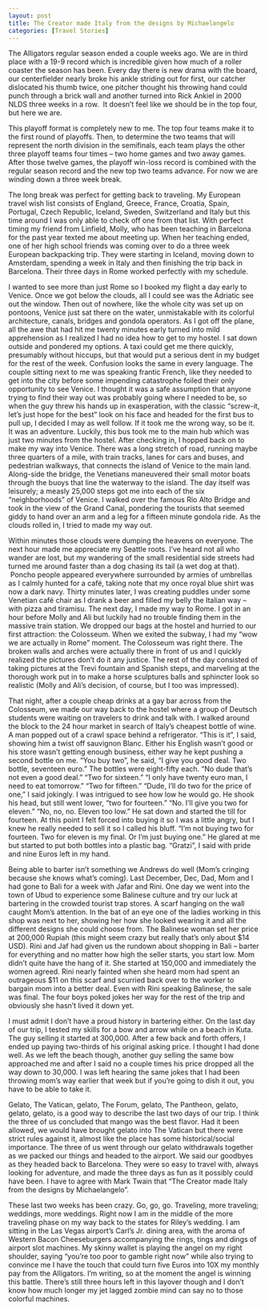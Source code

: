 ```yaml
---
layout: post
title: The Creator made Italy from the designs by Michaelangelo
categories: [Travel Stories]
---
```



The Alligators regular season ended a couple weeks ago. We are in third place with a 19-9 record which is incredible given how much of a roller coaster the season has been. Every day there is new drama with the board, our centerfielder nearly broke his ankle striding out for first, our catcher dislocated his thumb twice, one pitcher thought his throwing hand could punch through a brick wall and another turned into Rick Ankiel in 2000 NLDS three weeks in a row.  It doesn’t feel like we should be in the top four, but here we are. 


This playoff format is completely new to me. The top four teams make it to the first round of playoffs. Then, to determine the two teams that will represent the north division in the semifinals, each team plays the other three playoff teams four times – two home games and two away games. After those twelve games, the playoff win-loss record is combined with the regular season record and the new top two teams advance. For now we are winding down a three week break.


The long break was perfect for getting back to traveling. My European travel wish list consists of England, Greece, France, Croatia, Spain, Portugal, Czech Republic, Iceland, Sweden, Switzerland and Italy but this time around I was only able to check off one from that list. With perfect timing my friend from Linfield, Molly, who has been teaching in Barcelona for the past year texted me about meeting up. When her teaching ended, one of her high school friends was coming over to do a three week European backpacking trip. They were starting in Iceland, moving down to Amsterdam, spending a week in Italy and then finishing the trip back in Barcelona. Their three days in Rome worked perfectly with my schedule.


I wanted to see more than just Rome so I booked my flight a day early to Venice. Once we got below the clouds, all I could see was the Adriatic see out the window. Then out of nowhere, like the whole city was set up on pontoons, Venice just sat there on the water, unmistakable with its colorful architecture, canals, bridges and gondola operators. As I got off the plane, all the awe that had hit me twenty minutes early turned into mild apprehension as I realized I had no idea how to get to my hostel. I sat down outside and pondered my options. A taxi could get me there quickly, presumably without hiccups, but that would put a serious dent in my budget for the rest of the week.
Confusion looks the same in every language. The couple sitting next to me was speaking frantic French, like they needed to get into the city before some impending catastrophe foiled their only opportunity to see Venice. I thought it was a safe assumption that anyone trying to find their way out was probably going where I needed to be, so when the guy threw his hands up in exasperation, with the classic “screw-it, let’s just hope for the best” look on his face and headed for the first bus to pull up, I decided I may as well follow. If it took me the wrong way, so be it. It was an adventure. 
Luckily, this bus took me to the main hub which was just two minutes from the hostel. After checking in, I hopped back on to make my way into Venice. There was a long stretch of road, running maybe three quarters of a mile, with train tracks, lanes for cars and buses, and pedestrian walkways, that connects the island of Venice to the main land. Along-side the bridge, the Venetians maneuvered their small motor boats through the buoys that line the waterway to the island. The day itself was leisurely; a measly 25,000 steps got me into each of the six “neighborhoods” of Venice. I walked over the famous Rio Alto Bridge and took in the view of the Grand Canal, pondering the tourists that seemed giddy to hand over an arm and a leg for a fifteen minute gondola ride. As the clouds rolled in, I tried to made my way out.


Within minutes those clouds were dumping the heavens on everyone. The next hour made me appreciate my Seattle roots. I’ve heard not all who wander are lost, but my wandering of the small residential side streets had turned me around faster than a dog chasing its tail (a wet dog at that).  Poncho people appeared everywhere surrounded by armies of umbrellas as I calmly hunted for a café, taking note that my once royal blue shirt was now a dark navy. Thirty minutes later, I was creating puddles under some Venetian café chair as I drank a beer and filled my belly the Italian way – with pizza and tiramisu. 
The next day, I made my way to Rome. I got in an hour before Molly and Ali but luckily had no trouble finding them in the massive train station. We dropped our bags at the hostel and hurried to our first attraction: the Colosseum. When we exited the subway, I had my “wow we are actually in Rome” moment. The Colosseum was right there. The broken walls and arches were actually there in front of us and I quickly realized the pictures don’t do it any justice. The rest of the day consisted of taking pictures at the Trevi fountain and Spanish steps, and marveling at the thorough work put in to make a horse sculptures balls and sphincter look so realistic (Molly and Ali’s decision, of course, but I too was impressed). 


That night, after a couple cheap drinks at a gay bar across from the Colosseum, we made our way back to the hostel where a group of Deutsch students were waiting on travelers to drink and talk with. I walked around the block to the 24 hour market in search of Italy’s cheapest bottle of wine. A man popped out of a crawl space behind a refrigerator. “This is it”, I said, showing him a twist off sauvignon Blanc. Either his English wasn’t good or his store wasn’t getting enough business, either way he kept pushing a second bottle on me. “You buy two”, he said, “I give you good deal. Two bottle, seventeen euro.” The bottles were eight-fifty each. “No dude that’s not even a good deal.” “Two for sixteen.” “I only have twenty euro man, I need to eat tomorrow.” “Two for fifteen.” “Dude, I’ll do two for the price of one,” I said jokingly. I was intrigued to see how low he would go. He shook his head, but still went lower, “two for fourteen.” “No. I’ll give you two for eleven.” “No, no, no. Eleven too low.” He sat down and started the till for fourteen. At this point I felt forced into buying it so I was a little angry, but I knew he really needed to sell it so I called his bluff. “I’m not buying two for fourteen. Two for eleven is my final. Or I’m just buying one.” He glared at me but started to put both bottles into a plastic bag. “Gratzi”, I said with pride and nine Euros left in my hand.


Being able to barter isn’t something we Andrews do well (Mom’s cringing because she knows what’s coming). Last December, Dec, Dad, Mom and I had gone to Bali for a week with Jafar and Rini. One day we went into the town of Ubud to experience some Balinese culture and try our luck at bartering in the crowded tourist trap stores. A scarf hanging on the wall caught Mom’s attention. In the bat of an eye one of the ladies working in this shop was next to her, showing her how she looked wearing it and all the different designs she could choose from. The Balinese woman set her price at 200,000 Rupiah (this might seem crazy but really that’s only about $14 USD). Rini and Jaf had given us the rundown about shopping in Bali – barter for everything and no matter how high the seller starts, you start low. Mom didn’t quite have the hang of it. She started at 150,000 and immediately the women agreed. Rini nearly fainted when she heard mom had spent an outrageous $11 on this scarf and scurried back over to the worker to bargain mom into a better deal. Even with Rini speaking Balinese, the sale was final. The four boys poked jokes her way for the rest of the trip and obviously she hasn’t lived it down yet.


I must admit I don’t have a proud history in bartering either. On the last day of our trip, I tested my skills for a bow and arrow while on a beach in Kuta. The guy selling it started at 300,000. After a few back and forth offers, I ended up paying two-thirds of his original asking price. I thought I had done well. As we left the beach though, another guy selling the same bow approached me and after I said no a couple times his price dropped all the way down to 30,000. I was left hearing the same jokes that I had been throwing mom’s way earlier that week but if you’re going to dish it out, you have to be able to take it.


Gelato, The Vatican, gelato, The Forum, gelato, The Pantheon, gelato, gelato, gelato, is a good way to describe the last two days of our trip. I think the three of us concluded that mango was the best flavor. Had it been allowed, we would have brought gelato into The Vatican but there were strict rules against it, almost like the place has some historical/social importance. The three of us went through our gelato withdrawals together as we packed our things and headed to the airport. We said our goodbyes as they headed back to Barcelona. They were so easy to travel with, always looking for adventure, and made the three days as fun as it possibly could have been. I have to agree with Mark Twain that “The Creator made Italy from the designs by Michaelangelo”. 


These last two weeks has been crazy. Go, go, go. Traveling, more traveling; weddings, more weddings. Right now I am in the middle of the more traveling phase on my way back to the states for Riley’s wedding. I am sitting in the Las Vegas airport’s Carl’s Jr. dining area, with the aroma of Western Bacon Cheeseburgers accompanying the rings, tings and dings of airport slot machines. My skinny wallet is playing the angel on my right shoulder, saying “you’re too poor to gamble right now” while also trying to convince me I have the touch that could turn five Euros into 10X my monthly pay from the Alligators. I’m writing, so at the moment the angel is winning this battle. There’s still three hours left in this layover though and I don’t know how much longer my jet lagged zombie mind can say no to those colorful machines.

